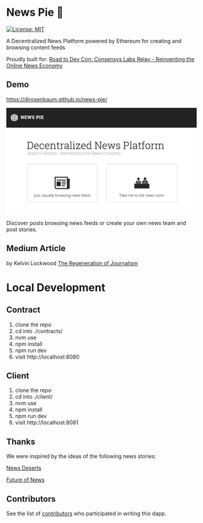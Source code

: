 # News Pie 📰

[![License: MIT](https://img.shields.io/badge/License-MIT-yellow.svg)](https://opensource.org/licenses/MIT)

A Decentralized News Platform powered by Ethereum for creating and browsing content feeds


Proudly built for: [Road to Dev Con: Consensys Labs Relay - Reinventing the Online News Economy](https://gitcoin.co/issue/ConsenSys/Road-To-Devcon-Relay/2/3482)

## Demo
https://djrosenbaum.github.io/news-pie/

<img src="./splash.png" title="screenshot" width=600/>

Discover posts browsing news feeds or create your own news team and post stories.

## Medium Article
by Kelvin Lockwood [The Regeneration of Journalism](https://medium.com/@kelvinlockwood/the-regeneration-of-journalism-e44528335d42)


# Local Development 

## Contract
1. clone the repo
2. cd into ./contracts/
3. nvm use
4. npm install
5. npm run dev
6. visit http://localhost:8080

## Client
1. clone the repo
2. cd into ./client/
3. nvm use
4. npm install
5. npm run dev
6. visit http://localhost:8081

## Thanks
We were inspired by the ideas of the following news stories:

[News Deserts](https://www.cjr.org/local_news/american-news-deserts-donuts-local.php)

[Future of News](https://www.bbc.co.uk/mediacentre/latestnews/2015/future-of-news)

## Contributors
See the list of [contributors](https://github.com/djrosenbaum/news-pie/contributors) who participated in writing this dapp.